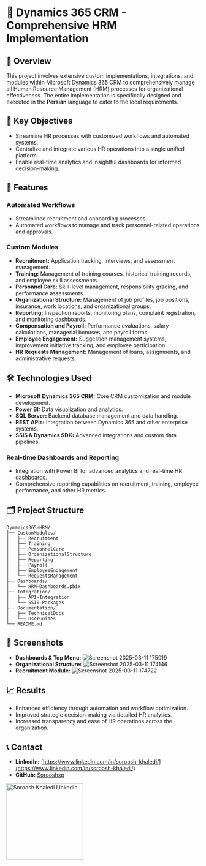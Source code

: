 # 📌 Dynamics 365 CRM - Comprehensive HRM Implementation

## 📖 Overview
This project involves extensive custom implementations, integrations, and modules within Microsoft Dynamics 365 CRM to comprehensively manage all Human Resource Management (HRM) processes for organizational effectiveness. 
The entire implementation is specifically designed and executed in the **Persian** language to cater to the local requirements.

## 🌟 Key Objectives
- Streamline HR processes with customized workflows and automated systems.
- Centralize and integrate various HR operations into a single unified platform.
- Enable real-time analytics and insightful dashboards for informed decision-making.

## 🚀 Features

### Automated Workflows
- Streamlined recruitment and onboarding processes.
- Automated workflows to manage and track personnel-related operations and approvals.

### Custom Modules
- **Recruitment:** Application tracking, interviews, and assessment management.
- **Training:** Management of training courses, historical training records, and employee skill assessments.
- **Personnel Care:** Skill-level management, responsibility grading, and performance assessments.
- **Organizational Structure:** Management of job profiles, job positions, insurance, work locations, and organizational groups.
- **Reporting:** Inspection reports, monitoring plans, complaint registration, and monitoring dashboards.
- **Compensation and Payroll:** Performance evaluations, salary calculations, managerial bonuses, and payroll forms.
- **Employee Engagement:** Suggestion management systems, improvement initiative tracking, and employee participation.
- **HR Requests Management:** Management of loans, assignments, and administrative requests.

## 🛠️ Technologies Used
- **Microsoft Dynamics 365 CRM:** Core CRM customization and module development.
- **Power BI:** Data visualization and analytics.
- **SQL Server:** Backend database management and data handling.
- **REST APIs:** Integration between Dynamics 365 and other enterprise systems.
- **SSIS & Dynamics SDK:** Advanced integrations and custom data pipelines.

### Real-time Dashboards and Reporting
- Integration with Power BI for advanced analytics and real-time HR dashboards.
- Comprehensive reporting capabilities on recruitment, training, employee performance, and other HR metrics.

## 🗂️ Project Structure
```
Dynamics365-HRM/
├── CustomModules/
│   ├── Recruitment
│   ├── Training
│   ├── PersonnelCare
│   ├── OrganizationalStructure
│   ├── Reporting
│   ├── Payroll
│   ├── EmployeeEngagement
│   └── RequestsManagement
├── Dashboards/
│   └── HRM-Dashboards.pbix
├── Integration/
│   ├── API-Integration
│   └── SSIS-Packages
├── Documentation/
│   ├── TechnicalDocs
│   └── UserGuides
└── README.md
```

## 📸 Screenshots
- **Dashboards & Top Menu:** ![Screenshot 2025-03-11 175019](https://github.com/user-attachments/assets/190ea9a9-8c58-4ac4-b5cb-bf071a15d6d9)
- **Organizational Structure:** ![Screenshot 2025-03-11 174146](https://github.com/user-attachments/assets/adfcdd86-469c-4f70-b013-3bc9aa1f39d0)
- **Recruitment Module:** ![Screenshot 2025-03-11 174722](https://github.com/user-attachments/assets/bbdece83-d42d-460d-b865-38312258bd03)

## 📈 Results
- Enhanced efficiency through automation and workflow optimization.
- Improved strategic decision-making via detailed HR analytics.
- Increased transparency and ease of HR operations across the organization.

## 📞 Contact
- **LinkedIn:** [https://www.linkedin.com/in/soroosh-khaledi/](https://www.linkedin.com/in/soroosh-khaledi/)
- **GitHub:** [Sorooshxp](https://github.com/Sorooshxp)

<a href="https://www.linkedin.com/in/sorooshkhaledi/">
  <img align="center" alt="Soroosh Khaledi LinkedIn" width="200px" src="https://img.shields.io/badge/-LinkedIn-0077B5?style=for-the-badge&logo=Linkedin&logoColor=white"/>
</a>


